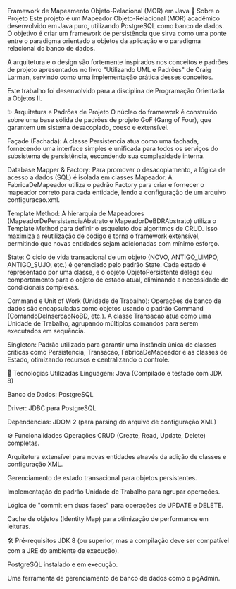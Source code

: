 Framework de Mapeamento Objeto-Relacional (MOR) em Java
📖 Sobre o Projeto
Este projeto é um Mapeador Objeto-Relacional (MOR) acadêmico desenvolvido em Java puro, utilizando PostgreSQL como banco de dados. O objetivo é criar um framework de persistência que sirva como uma ponte entre o paradigma orientado a objetos da aplicação e o paradigma relacional do banco de dados.

A arquitetura e o design são fortemente inspirados nos conceitos e padrões de projeto apresentados no livro "Utilizando UML e Padrões" de Craig Larman, servindo como uma implementação prática desses conceitos.

Este trabalho foi desenvolvido para a disciplina de Programação Orientada a Objetos II.

✨ Arquitetura e Padrões de Projeto
O núcleo do framework é construído sobre uma base sólida de padrões de projeto GoF (Gang of Four), que garantem um sistema desacoplado, coeso e extensível.

Façade (Fachada): A classe Persistencia atua como uma fachada, fornecendo uma interface simples e unificada para todos os serviços do subsistema de persistência, escondendo sua complexidade interna.

Database Mapper & Factory: Para promover o desacoplamento, a lógica de acesso a dados (SQL) é isolada em classes Mapeador. A FabricaDeMapeador utiliza o padrão Factory para criar e fornecer o mapeador correto para cada entidade, lendo a configuração de um arquivo configuracao.xml.

Template Method: A hierarquia de Mapeadores (MapeadorDePersistenciaAbstrato e MapeadorDeBDRAbstrato) utiliza o Template Method para definir o esqueleto dos algoritmos de CRUD. Isso maximiza a reutilização de código e torna o framework extensível, permitindo que novas entidades sejam adicionadas com mínimo esforço.

State: O ciclo de vida transacional de um objeto (NOVO, ANTIGO_LIMPO, ANTIGO_SUJO, etc.) é gerenciado pelo padrão State. Cada estado é representado por uma classe, e o objeto ObjetoPersistente delega seu comportamento para o objeto de estado atual, eliminando a necessidade de condicionais complexas.

Command e Unit of Work (Unidade de Trabalho): Operações de banco de dados são encapsuladas como objetos usando o padrão Command (ComandoDeInsercaoNoBD, etc.). A classe Transacao atua como uma Unidade de Trabalho, agrupando múltiplos comandos para serem executados em sequência.

Singleton: Padrão utilizado para garantir uma instância única de classes críticas como Persistencia, Transacao, FabricaDeMapeador e as classes de Estado, otimizando recursos e centralizando o controle.

🚀 Tecnologias Utilizadas
Linguagem: Java (Compilado e testado com JDK 8)

Banco de Dados: PostgreSQL

Driver: JDBC para PostgreSQL

Dependências: JDOM 2 (para parsing do arquivo de configuração XML)

⚙️ Funcionalidades
Operações CRUD (Create, Read, Update, Delete) completas.

Arquitetura extensível para novas entidades através da adição de classes e configuração XML.

Gerenciamento de estado transacional para objetos persistentes.

Implementação do padrão Unidade de Trabalho para agrupar operações.

Lógica de "commit em duas fases" para operações de UPDATE e DELETE.

Cache de objetos (Identity Map) para otimização de performance em leituras.

🛠️ Pré-requisitos
JDK 8 (ou superior, mas a compilação deve ser compatível com a JRE do ambiente de execução).

PostgreSQL instalado e em execução.

Uma ferramenta de gerenciamento de banco de dados como o pgAdmin.
